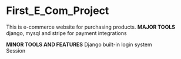 # First_E_Com_Project
This is e-commerce website for purchasing products.
**MAJOR TOOLS**
django, mysql and stripe for payment integrations

**MINOR TOOLS AND FEATURES**
Django built-in login system  
Session
